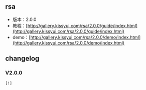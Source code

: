 ## rsa

* 版本：2.0.0
* 教程：[http://gallery.kissyui.com/rsa/2.0.0/guide/index.html](http://gallery.kissyui.com/rsa/2.0.0/guide/index.html)
* demo：[http://gallery.kissyui.com/rsa/2.0.0/demo/index.html](http://gallery.kissyui.com/rsa/2.0.0/demo/index.html)

## changelog

### V2.0.0

    [!]


